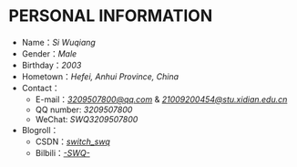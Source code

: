 # PERSONAL INFORMATION
- Name：*Si Wuqiang*
- Gender：*Male*
- Birthday：*2003*
- Hometown：*Hefei, Anhui Province, China*
- Contact：
  - E\-mail：*3209507800@qq.com* & *21009200454@stu.xidian.edu.cn*
  - QQ number: *3209507800*
  - WeChat: *SWQ3209507800*
- Blogroll：
  - CSDN：*[switch_swq](https://blog.csdn.net/qq_32971095?type=blog)*
  - Bilbili：*[-SWQ-](https://space.bilibili.com/348651384)*
